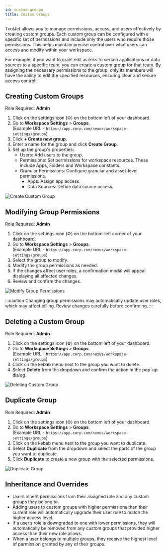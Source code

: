 ```yaml
---
id: custom-groups
title: Custom Groups
---
```


ToolJet allows you to manage permissions, access, and users effectively by creating custom groups. Each custom group can be configured with a specific set of permissions and include only the users who require those permissions. This helps maintain precise control over what users can access and modify within your workspace.

For example, if you want to grant edit access to certain applications or data sources to a specific team, you can create a custom group for that team. By assigning the necessary permissions to the group, only its members will have the ability to edit the specified resources, ensuring clear and secure access control.

## Creating Custom Groups

Role Required: **Admin** <br/>

1. Click on the settings icon (⚙️) on the bottom left of your dashboard.
2. Go to **Workspace Settings** > **Groups**. <br/>
    (Example URL - `https://app.corp.com/nexus/workspace-settings/groups`)
3. Click **+ Create new group**.
4. Enter a name for the group and click **Create Group**.
5. Set up the group's properties:
   - Users: Add users to the group.
   - Permissions: Set permissions for workspace resources. These include Apps, Folders and Workspace constants.
   - Granular Permissions: Configure granular and asset-level permissions.
      - Apps: Assign app access.
      - Data Sources: Define data source access.

<div style={{textAlign: 'center'}}>
<img className="screenshot-full" src="/img/tutorial/manage-users-groups/create-custom-group.png" alt="Create Custom Group" />
</div>

## Modifying Group Permissions

Role Required: **Admin** <br/>

1. Click on the settings icon (⚙️) on the bottom-left corner of your dashboard.
2. Go to **Workspace Settings** > **Groups**. <br/>
    (Example URL - `https://app.corp.com/nexus/workspace-settings/groups`)
3. Select the group to modify.
4. Modify the group permissions as needed.
5. If the changes affect user roles, a confirmation modal will appear displaying all affected changes.
6. Review and confirm the changes.

<img className="screenshot-full" src="/img/tutorial/manage-users-groups/modify-group-permissions.png" alt="Modify Group Permissions" />

:::caution
Changing group permissions may automatically update user roles, which may affect billing. Review changes carefully before confirming.
:::

## Deleting a Custom Group

Role Required: **Admin** <br/>

1. Click on the settings icon (⚙️) on the bottom left of your dashboard.
2. Go to **Workspace Settings** > **Groups**. <br/>
    (Example URL - `https://app.corp.com/nexus/workspace-settings/groups`)
3. Click on the kebab menu next to the group you want to delete.
4. Select **Delete** from the dropdown and confirm the action in the pop-up dialog.

<img className="screenshot-full" src="/img/tutorial/manage-users-groups/deleting-custom-group.png" alt="Deleting Custom Group" />

## Duplicate Group

Role Required: **Admin** <br/>

1. Click on the settings icon (⚙️) on the bottom left of your dashboard.
2. Go to **Workspace Settings** > **Groups**. <br/>
    (Example URL - `https://app.corp.com/nexus/workspace-settings/groups`)
3. Click on the kebab menu next to the group you want to duplicate.
4. Select **Duplicate** from the dropdown and select the parts of the group you want to duplicate.
5. Click **Duplicate** to create a new group with the selected permissions.

<img className="screenshot-full" src="/img/tutorial/manage-users-groups/duplicate-group.png" alt="Duplicate Group" />

## Inheritance and Overrides
- Users inherit permissions from their assigned role and any custom groups they belong to.
- Adding users to custom groups with higher permissions than their current role will automatically upgrade their user role to match the higher access level.
- If a user’s role is downgraded to one with lower permissions, they will automatically be removed from any custom groups that provided higher access than their new role allows.
- When a user belongs to multiple groups, they receive the highest level of permission granted by any of their groups.